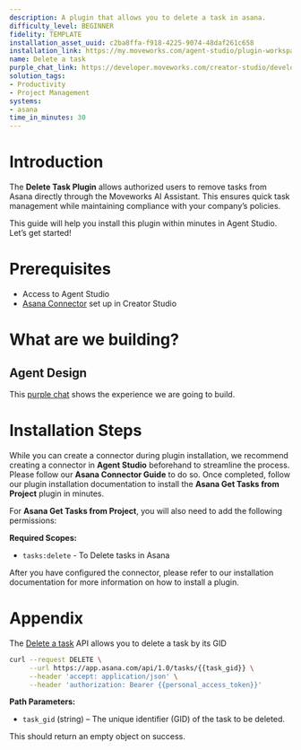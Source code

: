```yaml
---
description: A plugin that allows you to delete a task in asana.
difficulty_level: BEGINNER
fidelity: TEMPLATE
installation_asset_uuid: c2ba8ffa-f918-4225-9074-48daf261c658
installation_link: https://my.moveworks.com/agent-studio/plugin-workspace/plugins?externalAssetId=12b2cf36-e78a-482e-850c-817845fd0a89
name: Delete a task
purple_chat_link: https://developer.moveworks.com/creator-studio/developer-tools/purple-chat-builder/?workspace=%7B%22title%22%3A%22My+Workspace%22%2C%22botSettings%22%3A%7B%22name%22%3A%22%22%2C%22imageUrl%22%3A%22%22%7D%2C%22mocks%22%3A%5B%7B%22id%22%3A8283%2C%22title%22%3A%22New+Mock%22%2C%22transcript%22%3A%7B%22messages%22%3A%5B%7B%22from%22%3A%22USER%22%2C%22text%22%3A%22I+want+to+delete+the+Asana+task+titled+%27Quarterly+Budget+Review%27.%22%7D%2C%7B%22from%22%3A%22ANNOTATION%22%2C%22text%22%3A%22Searches+Asana+for+the+task+%27Quarterly+Budget+Review%27%22%7D%2C%7B%22from%22%3A%22BOT%22%2C%22text%22%3A%22Are+you+sure+you+want+to+delete+the+%27Quarterly+Budget+Review%27+task+in+Asana%3F%22%2C%22cards%22%3A%5B%7B%22buttons%22%3A%5B%7B%22style%22%3A%22PRIMARY%22%2C%22text%22%3A%22Confirm+Deletion%22%7D%5D%7D%5D%7D%5D%2C%22settings%22%3A%7B%22colorStyle%22%3A%22LIGHT%22%2C%22startTime%22%3A%2211%3A43%2BAM%22%2C%22defaultPerson%22%3A%22GWEN%22%2C%22editable%22%3Atrue%2C%22botName%22%3A%22%22%2C%22botImageUrl%22%3A%22%22%7D%7D%7D%5D%7D
solution_tags:
- Productivity
- Project Management
systems:
- asana
time_in_minutes: 30
---
```


# Introduction

The **Delete Task Plugin** allows authorized users to remove tasks from Asana directly through the Moveworks AI Assistant. This ensures quick task management while maintaining compliance with your company’s policies.

This guide will help you install this plugin within minutes in Agent Studio. Let’s get started!

# Prerequisites

- Access to Agent Studio
- [Asana Connector](https://developer.moveworks.com/creator-studio/resources/connector?id=asana) set up in Creator Studio

# What are we building?

## Agent Design

This [purple chat](https://developer.moveworks.com/creator-studio/developer-tools/purple-chat-builder/?workspace=%7B%22title%22%3A%22My+Workspace%22%2C%22botSettings%22%3A%7B%22name%22%3A%22%22%2C%22imageUrl%22%3A%22%22%7D%2C%22mocks%22%3A%5B%7B%22id%22%3A8283%2C%22title%22%3A%22New+Mock%22%2C%22transcript%22%3A%7B%22messages%22%3A%5B%7B%22from%22%3A%22USER%22%2C%22text%22%3A%22I+want+to+delete+the+Asana+task+titled+%27Quarterly+Budget+Review%27.%22%7D%2C%7B%22from%22%3A%22ANNOTATION%22%2C%22text%22%3A%22Searches+Asana+for+the+task+%27Quarterly+Budget+Review%27%22%7D%2C%7B%22from%22%3A%22BOT%22%2C%22text%22%3A%22Are+you+sure+you+want+to+delete+the+%27Quarterly+Budget+Review%27+task+in+Asana%3F%22%2C%22cards%22%3A%5B%7B%22buttons%22%3A%5B%7B%22style%22%3A%22PRIMARY%22%2C%22text%22%3A%22Confirm+Deletion%22%7D%5D%7D%5D%7D%5D%2C%22settings%22%3A%7B%22colorStyle%22%3A%22LIGHT%22%2C%22startTime%22%3A%2211%3A43%2BAM%22%2C%22defaultPerson%22%3A%22GWEN%22%2C%22editable%22%3Atrue%2C%22botName%22%3A%22%22%2C%22botImageUrl%22%3A%22%22%7D%7D%7D%5D%7D) shows the experience we are going to build.

# Installation Steps

While you can create a connector during plugin installation, we recommend creating a connector in **Agent Studio** beforehand to streamline the process. Please follow our **Asana Connector Guide** to do so. Once completed, follow our plugin installation documentation to install the **Asana Get Tasks from Project** plugin in minutes.

For **Asana Get Tasks from Project**, you will also need to add the following permissions:

**Required Scopes:**

- `tasks:delete` - To Delete tasks in Asana

After you have configured the connector, please refer to our installation documentation for more information on how to install a plugin.

# Appendix

The [Delete a task](https://developers.asana.com/reference/deletetask) API allows you to delete a task by its GID

```bash
curl --request DELETE \
     --url https://app.asana.com/api/1.0/tasks/{{task_gid}} \
     --header 'accept: application/json' \
     --header 'authorization: Bearer {{personal_access_token}}'
```

**Path Parameters:**

- `task_gid` (string) – The unique identifier (GID) of the task to be deleted.

This should return an empty object on success.
